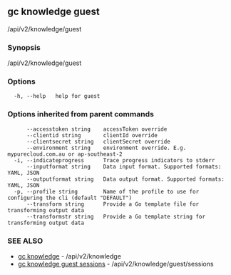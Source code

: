 ## gc knowledge guest

/api/v2/knowledge/guest

### Synopsis

/api/v2/knowledge/guest

### Options

```
  -h, --help   help for guest
```

### Options inherited from parent commands

```
      --accesstoken string    accessToken override
      --clientid string       clientId override
      --clientsecret string   clientSecret override
      --environment string    environment override. E.g. mypurecloud.com.au or ap-southeast-2
  -i, --indicateprogress      Trace progress indicators to stderr
      --inputformat string    Data input format. Supported formats: YAML, JSON
      --outputformat string   Data output format. Supported formats: YAML, JSON
  -p, --profile string        Name of the profile to use for configuring the cli (default "DEFAULT")
      --transform string      Provide a Go template file for transforming output data
      --transformstr string   Provide a Go template string for transforming output data
```

### SEE ALSO

* [gc knowledge](gc_knowledge.html)	 - /api/v2/knowledge
* [gc knowledge guest sessions](gc_knowledge_guest_sessions.html)	 - /api/v2/knowledge/guest/sessions


